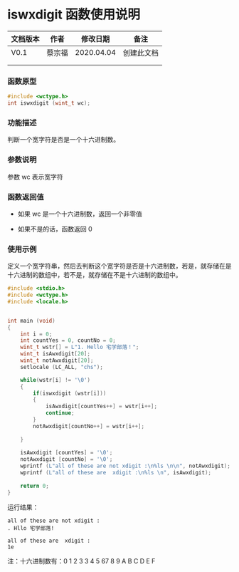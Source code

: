 # iswxdigit 函数使用说明







| **文档版本** | **作者** | **修改日期** | **备注**   |
| ------------ | -------- | ------------ | ---------- |
| V0.1         | 蔡宗福   | 2020.04.04   | 创建此文档 |
|              |          |              |            |
|              |          |              |            |





### 函数原型

```c
#include <wctype.h>
int iswxdigit (wint_t wc);
```





### **功能描述**

判断一个宽字符是否是一个十六进制数。





### **参数说明**

参数 wc 表示宽字符





### **函数返回值**

- 如果 wc 是一个十六进制数，返回一个非零值


- 如果不是的话，函数返回 0





### **使用示例**

定义一个宽字符串，然后去判断这个宽字符是否是十六进制数，若是，就存储在是十六进制的数组中，若不是，就存储在不是十六进制的数组中。

```c
#include <stdio.h>
#include <wctype.h>
#include <locale.h>


int main (void)
{
	int i = 0;
	int countYes = 0, countNo = 0;
	wint_t wstr[] = L"1. Hello 宅学部落！";
	wint_t isAwxdigit[20];
	wint_t notAwxdigit[20];	
	setlocale (LC_ALL, "chs");

	while(wstr[i] != '\0')
	{
		if(iswxdigit (wstr[i]))
		{
			isAwxdigit[countYes++] = wstr[i++];
			continue;	
		}
		notAwxdigit[countNo++] = wstr[i++];
		
	}
	
 	isAwxdigit [countYes] = '\0';
	notAwxdigit [countNo] = '\0';	
	wprintf (L"all of these are not xdigit :\n%ls \n\n", notAwxdigit);
	wprintf (L"all of these are  xdigit :\n%ls \n", isAwxdigit);
	
	return 0; 
}
```



运行结果：

```
all of these are not xdigit :
. Hllo 宅学部落!

all of these are  xdigit :
1e
```

注：十六进制数有：0 1 2 3 3 4 5 67 8 9 A B C D E F




